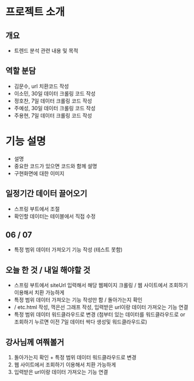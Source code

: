 # 프로젝트 소개
## 개요
- 트렌드 분석 관련 내용 및 목적


## 역할 분담
- 김문수, url 치환코드 작성
- 이소민, 30일 데이터 크롤링 코드 작성
- 정호찬, 7일 데이터 크롤링 코드 작성
- 주예성, 30일 데이터 크롤링 코드 작성
- 주용현, 7일 데이터 크롤링 코드 작성

# 기능 설명
- 설명
- 중요한 코드가 있으면 코드와 함께 설명
- 구현화면에 대한 이미지

## 일정기간 데이터 끌어오기
- 스프링 부트에서 조절
- 확인할 데이터는 테이블에서 직접 수정

## 06 / 07
- 특정 범위 데이터 가져오기 기능 작성 (테스트 못함)


## 오늘 한 것 / 내일 해야할 것
- 스프링 부트에서 siteUrl 입력해서 해당 웹페이지 크롤링 / 웹 사이트에서 조회하기 이용해서 치환 가능하게
- 특정 범위 데이터 가져오는 기능 작성만 함 / 돌아가는지 확인
- / etc.html 작성, 꺽은선 그래프 작성, 입력받은 url이랑 데이터 가져오는 기능 연결
- 특정 범위 데이터 워드클라우드로 변경 (첨부터 있는 데이터를 워드클라우드로 or 조회하기 누르면 이전 7일 데이터 싹다 생성및 워드클라우드로)

## 강사님께 여쭤볼거
1. 돌아가는지 확인 + 특정 범위 데이터 워드클라우드로 변경
2. 웹 사이트에서 조회하기 이용해서 치환 가능하게
3. 입력받은 url이랑 데이터 가져오는 기능 연결